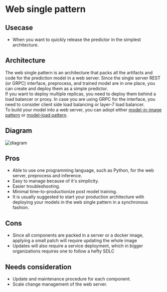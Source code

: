 # Web single pattern

## Usecase
- When you want to quickly release the predictor in the simplest architecture.

## Architecture
The web single pattern is an architecture that packs all the artifacts and code for the prediction model in a web server. Since the single server REST (or GRPC) interface, preprocess, and trained model are in one place, you can create and deploy them as a simple predictor.<br>
If you want to deploy multiple replicas, you need to deploy them behind a load balancer or proxy. In case you are using GRPC for the interface, you need to consider client side load balancing or layer-7 load balancer.<br>
To build your model into a web server, you can adopt either [model-in-image pattern](./../../Operation-patterns/Model-in-image-pattern/design_en.md) or [model-load pattern](./../../Operation-patterns/Model-load-pattern/design_en.md).

## Diagram
![diagram](diagram.png)

## Pros
- Able to use one programming language, such as Python, for the web server, preprocess and inference.
- Easy to manage because of it's simplicity.
- Easier troubleshooting.
- Minimal time-to-productionize post model training.
- It is usually suggested to start your production architecture with deploying your models in the web single pattern in a synchronous fashion.

## Cons
- Since all components are packed in a server or a docker image, applying a small patch will require updating the whole image
- Updates will also require a service deployment, which in bigger organizations requires one to follow a hefty SDLC

## Needs consideration
- Update and maintenance procedure for each component.
- Scale change management of the web server.
